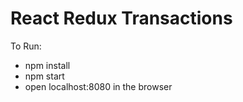 # React Redux Transactions

To Run: 
  - npm install
  - npm start
  - open localhost:8080 in the browser